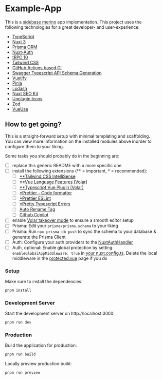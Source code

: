# Example-App

This is a [sidebase merino](https://sidebase.io/) app implementation. This project uses the following technologies for a great developer- and user-experience:

-   [TypeScript](https://www.typescriptlang.org/)
-   [Nuxt 3](https://nuxt.com)
-   [Prisma ORM](https://sidebase.io/sidebase/components/prisma)
-   [Nuxt-Auth](https://sidebase.io/nuxt-auth/getting-started)
-   [tRPC 10](https://sidebase.io/sidebase/components/trpc)
-   [Tailwind CSS](https://tailwindcss.com/)
-   [GitHub Actions based CI](https://docs.github.com/en/actions/learn-github-actions/understanding-github-actions)
-   [Swagger Typescript API Schema Generation](https://www.npmjs.com/package/swagger-typescript-api)
-   [Vuetify](https://vuetifyjs.com/en/)
-   [Pinia](https://pinia.vuejs.org/introduction.html)
-   [Lodash](https://lodash.com/)
-   [Nuxt SEO Kit](https://github.com/harlan-zw/nuxt-seo-kit)
-   [Unplugin Icons](https://github.com/antfu/unplugin-icons)
-   [Zod](https://github.com/colinhacks/zod)
-   [VueUse](https://vueuse.org/)

## How to get going?

This is a straight-forward setup with minimal templating and scaffolding. You can view more information on the installed modules above inorder to configure them to your liking.

Some tasks you should probably do in the beginning are:

-   [ ] replace this generic README with a more specific one
-   [ ] install the following extensions (\*\* = important, \* = recommended):
    -   [ ] [\*\*Tailwind CSS IntelliSense](https://marketplace.visualstudio.com/items?itemName=bradlc.vscode-tailwindcss)
    -   [ ] [\*\*Vue Language Features (Volar)](https://marketplace.visualstudio.com/items?itemName=Vue.volar)
    -   [ ] [\*\*Typescript Vue Plugin (Volar)](https://marketplace.visualstudio.com/items?itemName=Vue.vscode-typescript-vue-plugin)
    -   [ ] [\*Prettier - Code formatter](https://marketplace.visualstudio.com/items?itemName=esbenp.prettier-vscode)
    -   [ ] [\*Prettier ESLint](https://marketplace.visualstudio.com/items?itemName=rvest.vs-code-prettier-eslint)
    -   [ ] [\*Pretty Typescript Errors](https://marketplace.visualstudio.com/items?itemName=yoavbls.pretty-ts-errors)
    -   [ ] [Auto Rename Tag](https://marketplace.visualstudio.com/items?itemName=formulahendry.auto-rename-tag)
    -   [ ] [Github Copilot](https://marketplace.visualstudio.com/items?itemName=GitHub.copilot)
-   [ ] enable [Volar takeover mode](https://nuxt.com/docs/getting-started/installation#prerequisites) to ensure a smooth editor setup
-   [ ] Prisma: Edit your `prisma/prisma.schema` to your liking
-   [ ] Prisma: Run `npx prisma db push` to sync the schema to your database & generate the Prisma Client
-   [ ] Auth: Configure your auth providers to the [NuxtAuthHandler](./server/api/auth/[...].ts)
-   [ ] Auth, optional: Enable global protection by setting `enableGlobalAppMiddleware: true` in [your nuxt.config.ts](./nuxt.config.ts). Delete the local middleware in the [protected.vue](./pages/protected.vue) page if you do

### Setup

Make sure to install the dependencies:

```bash
pnpm install
```

### Development Server

Start the development server on http://localhost:3000

```bash
pnpm run dev
```

### Production

Build the application for production:

```bash
pnpm run build
```

Locally preview production build:

```bash
pnpm run preview
```
